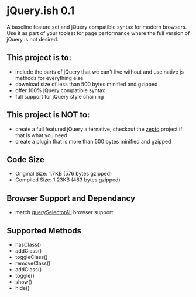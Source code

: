 jQuery.ish 0.1
=========

A baseline feature set and jQuery compatible syntax for modern browsers. Use it as part of your toolset for page performance where the full version of jQuery is not desired.

## This project is to:

- include the parts of jQuery that we can't live without and use native js methods for everything else
- download size of less than 500 bytes minified and gzipped
- offer 100% jQuery compatible syntax
- full support for jQuery style chaining

## This project is NOT to:

- create a full featured jQuery alternative, checkout the [zepto][2] project if that is what you need
- create a plugin that is more than 500 bytes minified and gzipped

## Code Size

- Original Size:  1.7KB (576 bytes gzipped)
- Compiled Size:	1.23KB (483 bytes gzipped)

## Browser Support and Dependancy

- match [querySelectorAll][1] browser support

## Supported Methods

- hasClass()
- addClass()
- toggleClass()
- removeClass()
- addClass()
- toggle()
- show()
- hide()




[1]: https://developer.mozilla.org/en/DOM/Document.querySelectorAll#Browser_compatibility
[2]: http://zeptojs.com
